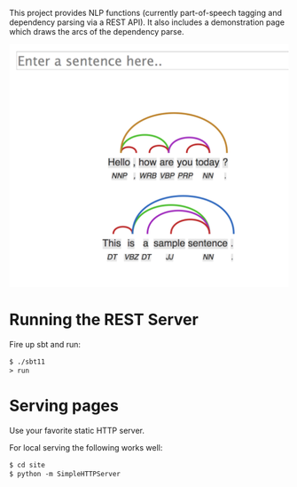 

This project provides NLP functions (currently part-of-speech tagging and
dependency parsing via a REST API). It also includes a demonstration page which
draws the arcs of the dependency parse.

![](doc/screenshot.png)

Running the REST Server
================

Fire up sbt and run:

```
$ ./sbt11
> run
```

Serving pages
=============

Use your favorite static HTTP server.

For local serving the following works well:

```
$ cd site
$ python -m SimpleHTTPServer
```

